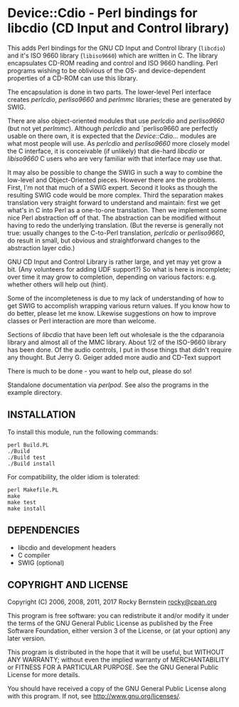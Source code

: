 Device::Cdio - Perl bindings for libcdio (CD Input and Control library)
============================================================================

This adds Perl bindings for the GNU CD Input and Control library
(`libcdio`) and it's ISO 9660 library (`libiso9660`) which are written
in C. The library encapsulates CD-ROM reading and control and ISO 9660
handling. Perl programs wishing to be oblivious of the OS- and
device-dependent properties of a CD-ROM can use this library.

The encapsulation is done in two parts. The lower-level Perl interface
creates _perlcdio_, _perliso9660_ and _perlmmc_ libraries; these
are generated by SWIG.

There are also object-oriented modules that use _perlcdio_ and
_perliso9660_ (but not yet _perlmmc_). Although _perlcdio_ and
`perliso9660 are perfectly usable on there own, it is expected that
the _Device::Cdio..._ modules are what most people will use. As
_perlcdio_ and _perliso9660_ more closely model the C interface, it is
conceivable (if unlikely) that die-hard _libcdio_ or _libiso9660_ C
users who are very familiar with that interface may use that.

It may also be possible to change the SWIG in such a way to combine
the low-level and Object-Oriented pieces. However there are the
problems. First, I'm not that much of a SWIG expert. Second it looks
as though the resulting SWIG code would be more complex. Third the
separation makes translation very straight forward to understand and
maintain: first we get what's in C into Perl as a one-to-one
translation. Then we implement some nice Perl abstraction off of
that. The abstraction can be modified without having to redo the
underlying translation. (But the reverse is generally not true:
usually changes to the C-to-Perl translation, _perlcdio_ or
_perliso9660_, do result in small, but obvious and straightforward
changes to the abstraction layer cdio.)

GNU CD Input and Control Library is rather large, and yet may yet grow
a bit.  (Any volunteers for adding UDF support?) So what is here is
incomplete; over time it may grow to completion, depending on various
factors: e.g. whether others will help out (hint).

Some of the incompleteness is due to my lack of understanding of how
to get SWIG to accomplish wrapping various return values. If you know
how to do better, please let me know. Likewise suggestions on how to
improve classes or Perl interaction are more than welcome.

Sections of _libcdio_ that have been left out wholesale is the the
cdparanoia library and almost all of the MMC library. About 1/2 of the
ISO-9660 library has been done. Of the audio controls, I put in those
things that didn't require any thought. But Jerry G. Geiger added
more audio and CD-Text support

There is much to be done - you want to help out, please do so!

Standalone documentation via _perlpod_. See also the
programs in the example directory.


INSTALLATION
------------

To install this module, run the following commands:

    perl Build.PL
    ./Build
    ./Build test
    ./Build install


For compatibility, the older idiom is tolerated:

    perl Makefile.PL
    make
    make test
    make install


DEPENDENCIES
------------

* libcdio and development headers
* C compiler
* SWIG (optional)


COPYRIGHT AND LICENSE
---------------------

  Copyright (C) 2006, 2008, 2011, 2017 Rocky Bernstein <rocky@cpan.org>

  This program is free software: you can redistribute it and/or modify
  it under the terms of the GNU General Public License as published by
  the Free Software Foundation, either version 3 of the License, or
  (at your option) any later version.

  This program is distributed in the hope that it will be useful,
  but WITHOUT ANY WARRANTY; without even the implied warranty of
  MERCHANTABILITY or FITNESS FOR A PARTICULAR PURPOSE.  See the
  GNU General Public License for more details.

  You should have received a copy of the GNU General Public License
  along with this program.  If not, see <http://www.gnu.org/licenses/>.
